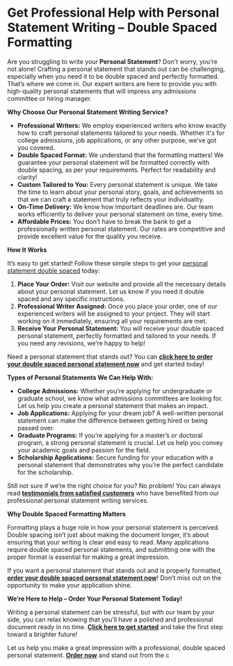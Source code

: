 # Get Professional Help with Personal Statement Writing – Double Spaced Formatting

Are you struggling to write your **Personal Statement**? Don’t worry, you’re not alone! Crafting a personal statement that stands out can be challenging, especially when you need it to be double spaced and perfectly formatted. That’s where we come in. Our expert writers are here to provide you with high-quality personal statements that will impress any admissions committee or hiring manager.

**Why Choose Our Personal Statement Writing Service?**

- **Professional Writers:** We employ experienced writers who know exactly how to craft personal statements tailored to your needs. Whether it's for college admissions, job applications, or any other purpose, we’ve got you covered.
- **Double Spaced Format:** We understand that the formatting matters! We guarantee your personal statement will be formatted correctly with double spacing, as per your requirements. Perfect for readability and clarity!
- **Custom Tailored to You:** Every personal statement is unique. We take the time to learn about your personal story, goals, and achievements so that we can craft a statement that truly reflects your individuality.
- **On-Time Delivery:** We know how important deadlines are. Our team works efficiently to deliver your personal statement on time, every time.
- **Affordable Prices:** You don’t have to break the bank to get a professionally written personal statement. Our rates are competitive and provide excellent value for the quality you receive.

**How It Works**

It’s easy to get started! Follow these simple steps to get your [personal statement double spaced](https://tinyurl.com/topessay?keyword=personal+statement+double+spaced) today:

1. **Place Your Order:** Visit our website and provide all the necessary details about your personal statement. Let us know if you need it double spaced and any specific instructions.
2. **Professional Writer Assigned:** Once you place your order, one of our experienced writers will be assigned to your project. They will start working on it immediately, ensuring all your requirements are met.
3. **Receive Your Personal Statement:** You will receive your double spaced personal statement, perfectly formatted and tailored to your needs. If you need any revisions, we’re happy to help!

Need a personal statement that stands out? You can [**click here to order your double spaced personal statement now**](https://tinyurl.com/topessay?keyword=personal+statement+double+spaced) and get started today!

**Types of Personal Statements We Can Help With:**

- **College Admissions:** Whether you’re applying for undergraduate or graduate school, we know what admissions committees are looking for. Let us help you create a personal statement that makes an impact.
- **Job Applications:** Applying for your dream job? A well-written personal statement can make the difference between getting hired or being passed over.
- **Graduate Programs:** If you’re applying for a master’s or doctoral program, a strong personal statement is crucial. Let us help you convey your academic goals and passion for the field.
- **Scholarship Applications:** Secure funding for your education with a personal statement that demonstrates why you’re the perfect candidate for the scholarship.

Still not sure if we’re the right choice for you? No problem! You can always read [**testimonials from satisfied customers**](https://tinyurl.com/topessay?keyword=personal+statement+double+spaced) who have benefited from our professional personal statement writing services.

**Why Double Spaced Formatting Matters**

Formatting plays a huge role in how your personal statement is perceived. Double spacing isn’t just about making the document longer, it’s about ensuring that your writing is clear and easy to read. Many applications require double spaced personal statements, and submitting one with the proper format is essential for making a great impression.

If you want a personal statement that stands out and is properly formatted, [**order your double spaced personal statement now**](https://tinyurl.com/topessay?keyword=personal+statement+double+spaced)! Don’t miss out on the opportunity to make your application shine.

**We’re Here to Help – Order Your Personal Statement Today!**

Writing a personal statement can be stressful, but with our team by your side, you can relax knowing that you’ll have a polished and professional document ready in no time. [**Click here to get started**](https://tinyurl.com/topessay?keyword=personal+statement+double+spaced) and take the first step toward a brighter future!

Let us help you make a great impression with a professional, double spaced personal statement. [**Order now**](https://tinyurl.com/topessay?keyword=personal+statement+double+spaced) and stand out from the c
